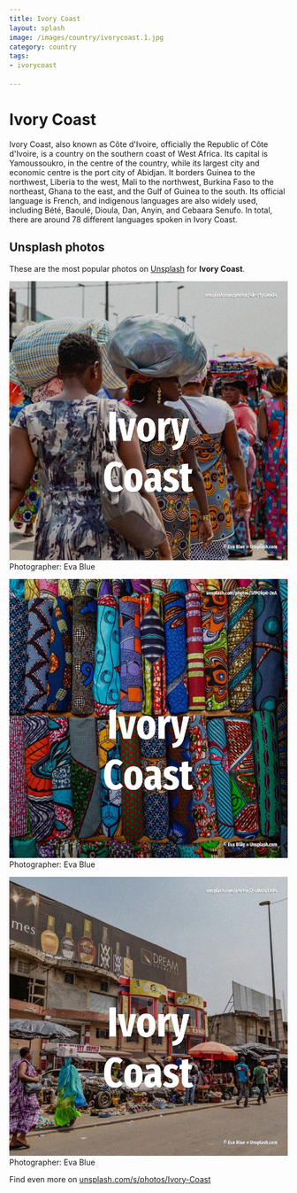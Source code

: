 ```yaml
---
title: Ivory Coast
layout: splash
image: /images/country/ivorycoast.1.jpg
category: country
tags:
- ivorycoast

---
```

# Ivory Coast

Ivory Coast, also known as Côte d'Ivoire, officially the Republic of Côte d'Ivoire, is a country on  the southern coast of West Africa. Its capital is Yamoussoukro, in the centre of the country, while its largest city and economic  centre is the port city of Abidjan. It borders Guinea to the northwest, Liberia to the west, Mali to the northwest, Burkina Faso to the  northeast, Ghana to the east, and the Gulf of Guinea  to the south. Its official language is French, and indigenous languages are also widely used, including Bété,  Baoulé, Dioula, Dan, Anyin, and Cebaara Senufo. In total, there are around 78 different languages spoken in Ivory Coast. 

 
## Unsplash photos
These are the most popular photos on [Unsplash](https://unsplash.com) for **Ivory Coast**.
 
![Ivory Coast](/images/country/ivorycoast.1.jpg)
Photographer:  Eva Blue
 
![Ivory Coast](/images/country/ivorycoast.2.jpg)
Photographer:  Eva Blue
 
![Ivory Coast](/images/country/ivorycoast.3.jpg)
Photographer:  Eva Blue
 
Find even more on [unsplash.com/s/photos/Ivory-Coast](https://unsplash.com/s/photos/Ivory-Coast)
 
